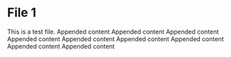 # File 1

This is a test file.
Appended content
Appended content
Appended content
Appended content
Appended content
Appended content
Appended content
Appended content
Appended content
